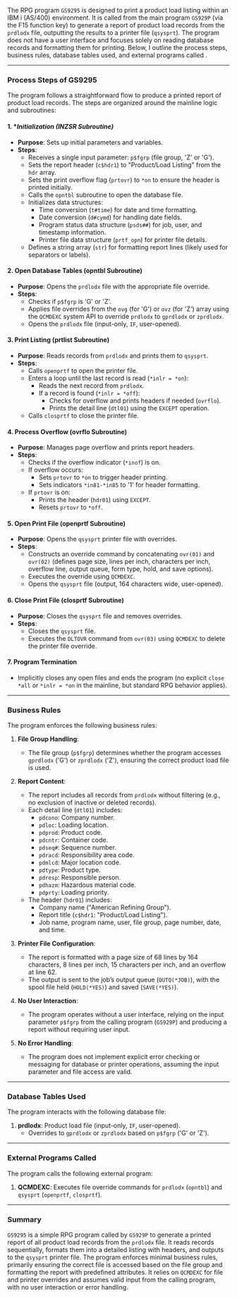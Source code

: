 The RPG program `GS9295` is designed to print a product load listing within an IBM i (AS/400) environment. It is called from the main program `GS929P` (via the F15 function key) to generate a report of product load records from the `prdlodx` file, outputting the results to a printer file (`qsysprt`). The program does not have a user interface and focuses solely on reading database records and formatting them for printing. Below, I outline the process steps, business rules, database tables used, and external programs called .

---

### Process Steps of GS9295

The program follows a straightforward flow to produce a printed report of product load records. The steps are organized around the mainline logic and subroutines:

#### 1. **Initialization (*INZSR Subroutine)**
   - **Purpose**: Sets up initial parameters and variables.
   - **Steps**:
     - Receives a single input parameter: `p$fgrp` (file group, 'Z' or 'G').
     - Sets the report header (`c$hdr1`) to "Product/Load Listing" from the `hdr` array.
     - Sets the print overflow flag (`prtovr`) to `*on` to ensure the header is printed initially.
     - Calls the `opntbl` subroutine to open the database file.
     - Initializes data structures:
       - Time conversion (`t#time`) for date and time formatting.
       - Date conversion (`d#cymd`) for handling date fields.
       - Program status data structure (`psds##`) for job, user, and timestamp information.
       - Printer file data structure (`prtf_opn`) for printer file details.
     - Defines a string array (`str`) for formatting report lines (likely used for separators or labels).

#### 2. **Open Database Tables (opntbl Subroutine)**
   - **Purpose**: Opens the `prdlodx` file with the appropriate file override.
   - **Steps**:
     - Checks if `p$fgrp` is 'G' or 'Z'.
     - Applies file overrides from the `ovg` (for 'G') or `ovz` (for 'Z') array using the `QCMDEXC` system API to override `prdlodx` to `gprdlodx` or `zprdlodx`.
     - Opens the `prdlodx` file (input-only, `IF`, user-opened).

#### 3. **Print Listing (prtlist Subroutine)**
   - **Purpose**: Reads records from `prdlodx` and prints them to `qsysprt`.
   - **Steps**:
     - Calls `openprtf` to open the printer file.
     - Enters a loop until the last record is read (`*inlr = *on`):
       - Reads the next record from `prdlodx`.
       - If a record is found (`*inlr = *off`):
         - Checks for overflow and prints headers if needed (`ovrflo`).
         - Prints the detail line (`dtl01`) using the `EXCEPT` operation.
     - Calls `closprtf` to close the printer file.

#### 4. **Process Overflow (ovrflo Subroutine)**
   - **Purpose**: Manages page overflow and prints report headers.
   - **Steps**:
     - Checks if the overflow indicator (`*inof`) is on.
     - If overflow occurs:
       - Sets `prtovr` to `*on` to trigger header printing.
       - Sets indicators `*in81-*in85` to '1' for header formatting.
     - If `prtovr` is on:
       - Prints the header (`hdr01`) using `EXCEPT`.
       - Resets `prtovr` to `*off`.

#### 5. **Open Print File (openprtf Subroutine)**
   - **Purpose**: Opens the `qsysprt` printer file with overrides.
   - **Steps**:
     - Constructs an override command by concatenating `ovr(01)` and `ovr(02)` (defines page size, lines per inch, characters per inch, overflow line, output queue, form type, hold, and save options).
     - Executes the override using `QCMDEXC`.
     - Opens the `qsysprt` file (output, 164 characters wide, user-opened).

#### 6. **Close Print File (closprtf Subroutine)**
   - **Purpose**: Closes the `qsysprt` file and removes overrides.
   - **Steps**:
     - Closes the `qsysprt` file.
     - Executes the `DLTOVR` command from `ovr(03)` using `QCMDEXC` to delete the printer file override.

#### 7. **Program Termination**
   - Implicitly closes any open files and ends the program (no explicit `close *all` or `*inlr = *on` in the mainline, but standard RPG behavior applies).

---

### Business Rules

The program enforces the following business rules:

1. **File Group Handling**:
   - The file group (`p$fgrp`) determines whether the program accesses `gprdlodx` ('G') or `zprdlodx` ('Z'), ensuring the correct product load file is used.

2. **Report Content**:
   - The report includes all records from `prdlodx` without filtering (e.g., no exclusion of inactive or deleted records).
   - Each detail line (`dtl01`) includes:
     - `pdcono`: Company number.
     - `pdloc`: Loading location.
     - `pdprod`: Product code.
     - `pdcntr`: Container code.
     - `pdseq#`: Sequence number.
     - `pdracd`: Responsibility area code.
     - `pdmlcd`: Major location code.
     - `pdtype`: Product type.
     - `pdresp`: Responsible person.
     - `pdhazm`: Hazardous material code.
     - `pdprty`: Loading priority.
   - The header (`hdr01`) includes:
     - Company name ("American Refining Group").
     - Report title (`c$hdr1`: "Product/Load Listing").
     - Job name, program name, user, file group, page number, date, and time.

3. **Printer File Configuration**:
   - The report is formatted with a page size of 68 lines by 164 characters, 8 lines per inch, 15 characters per inch, and an overflow at line 62.
   - The output is sent to the job’s output queue (`OUTQ(*JOB)`), with the spool file held (`HOLD(*YES)`) and saved (`SAVE(*YES)`).

4. **No User Interaction**:
   - The program operates without a user interface, relying on the input parameter `p$fgrp` from the calling program (`GS929P`) and producing a report without requiring user input.

5. **No Error Handling**:
   - The program does not implement explicit error checking or messaging for database or printer operations, assuming the input parameter and file access are valid.

---

### Database Tables Used

The program interacts with the following database file:
1. **prdlodx**: Product load file (input-only, `IF`, user-opened).
   - Overrides to `gprdlodx` or `zprdlodx` based on `p$fgrp` ('G' or 'Z').

---

### External Programs Called

The program calls the following external program:
1. **QCMDEXC**: Executes file override commands for `prdlodx` (`opntbl`) and `qsysprt` (`openprtf`, `closprtf`).

---

### Summary

`GS9295` is a simple RPG program called by `GS929P` to generate a printed report of all product load records from the `prdlodx` file. It reads records sequentially, formats them into a detailed listing with headers, and outputs to the `qsysprt` printer file. The program enforces minimal business rules, primarily ensuring the correct file is accessed based on the file group and formatting the report with predefined attributes. It relies on `QCMDEXC` for file and printer overrides and assumes valid input from the calling program, with no user interaction or error handling.
